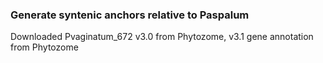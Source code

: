 ### Generate syntenic anchors relative to Paspalum

Downloaded Pvaginatum_672 v3.0 from Phytozome, v3.1 gene annotation from Phytozome
